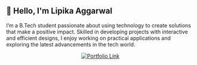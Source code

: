## 👋 Hello, I'm Lipika Aggarwal 

<!--
**LipikaAggarwal/LipikaAggarwal** is a ✨ _special_ ✨ repository because its `README.md` (this file) appears on your GitHub profile.

Here are some ideas to get you started:

- 🔭 I’m currently working on ...
- 🌱 I’m currently learning ...
- 👯 I’m looking to collaborate on ...
- 🤔 I’m looking for help with ...
- 💬 Ask me about ...
- 📫 How to reach me: ...
- 😄 Pronouns: ...
- ⚡ Fun fact: ...
-->

I’m a B.Tech student passionate about using technology to create solutions that make a positive impact. Skilled in developing projects with interactive and efficient designs, I enjoy working on practical applications and exploring the latest advancements in the tech world.

<div align="center">
    <a href="https://lipikaaggarwal.github.io/portfolio-lipika/">
        <img src="https://img.shields.io/badge/Visit%20My%20Portfolio-Click%20Here-blueviolet?style=for-the-badge&logo=github" alt="Portfolio Link">
    </a>
</div>
